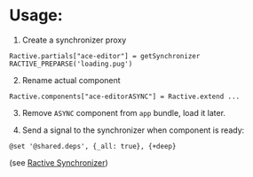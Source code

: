 # Usage:

1. Create a synchronizer proxy

```ls
Ractive.partials["ace-editor"] = getSynchronizer RACTIVE_PREPARSE('loading.pug')
```

2. Rename actual component

```ls
Ractive.components["ace-editorASYNC"] = Ractive.extend ...
```

3. Remove `ASYNC` component from `app` bundle, load it later.

4. Send a signal to the synchronizer when component is ready:

```ls
@set '@shared.deps', {_all: true}, {+deep}
```


(see [Ractive Synchronizer](https://github.com/ceremcem/ractive-synchronizer))
